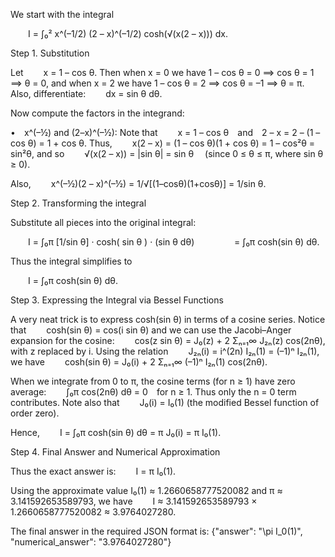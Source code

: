 We start with the integral

  I = ∫₀² x^(–1/2) (2 – x)^(–1/2) cosh(√(x(2 – x))) dx.

Step 1. Substitution

Let
  x = 1 – cos θ. 
Then when x = 0 we have 1 – cos θ = 0 ⟹ cos θ = 1 ⟹ θ = 0, 
and when x = 2 we have 1 – cos θ = 2 ⟹ cos θ = –1 ⟹ θ = π.
Also, differentiate:
  dx = sin θ dθ.

Now compute the factors in the integrand:

• x^(–½) and (2–x)^(–½): Note that
  x = 1 – cos θ and 2 – x = 2 – (1 – cos θ) = 1 + cos θ.
Thus,
  x(2 – x) = (1 – cos θ)(1 + cos θ) = 1 – cos²θ = sin²θ,
and so
  √(x(2 – x)) = |sin θ| = sin θ  (since 0 ≤ θ ≤ π, where sin θ ≥ 0).

Also,
  x^(–½)(2 – x)^(–½) = 1/√[(1–cosθ)(1+cosθ)] = 1/sin θ.

Step 2. Transforming the integral

Substitute all pieces into the original integral:

  I = ∫₀π [1/sin θ] · cosh( sin θ ) · (sin θ dθ)
     = ∫₀π cosh(sin θ) dθ.

Thus the integral simplifies to

  I = ∫₀π cosh(sin θ) dθ.

Step 3. Expressing the Integral via Bessel Functions

A very neat trick is to express cosh(sin θ) in terms of a cosine series. Notice that
  cosh(sin θ) = cos(i sin θ)
and we can use the Jacobi–Anger expansion for the cosine:
  cos(z sin θ) = J₀(z) + 2 Σₙ₌₁∞ J₂ₙ(z) cos(2nθ),
with z replaced by i. Using the relation
  J₂ₙ(i) = i^(2n) I₂ₙ(1) = (–1)ⁿ I₂ₙ(1),
we have
  cosh(sin θ) = J₀(i) + 2 Σₙ₌₁∞ (–1)ⁿ I₂ₙ(1) cos(2nθ).

When we integrate from 0 to π, the cosine terms (for n ≥ 1) have zero average:
  ∫₀π cos(2nθ) dθ = 0 for n ≥ 1.
Thus only the n = 0 term contributes. Note also that
  J₀(i) = I₀(1)
(the modified Bessel function of order zero).

Hence,
  I = ∫₀π cosh(sin θ) dθ = π J₀(i) = π I₀(1).

Step 4. Final Answer and Numerical Approximation

Thus the exact answer is:
  I = π I₀(1).

Using the approximate value I₀(1) ≈ 1.2660658777520082 and π ≈ 3.141592653589793, we have
  I ≈ 3.141592653589793 × 1.2660658777520082 ≈ 3.9764027280.

The final answer in the required JSON format is:
{"answer": "\\pi I_0(1)", "numerical_answer": "3.9764027280"}